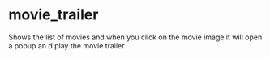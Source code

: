 # movie_trailer
Shows the list of movies and when you click on the movie image it will open a popup an d play the movie trailer
